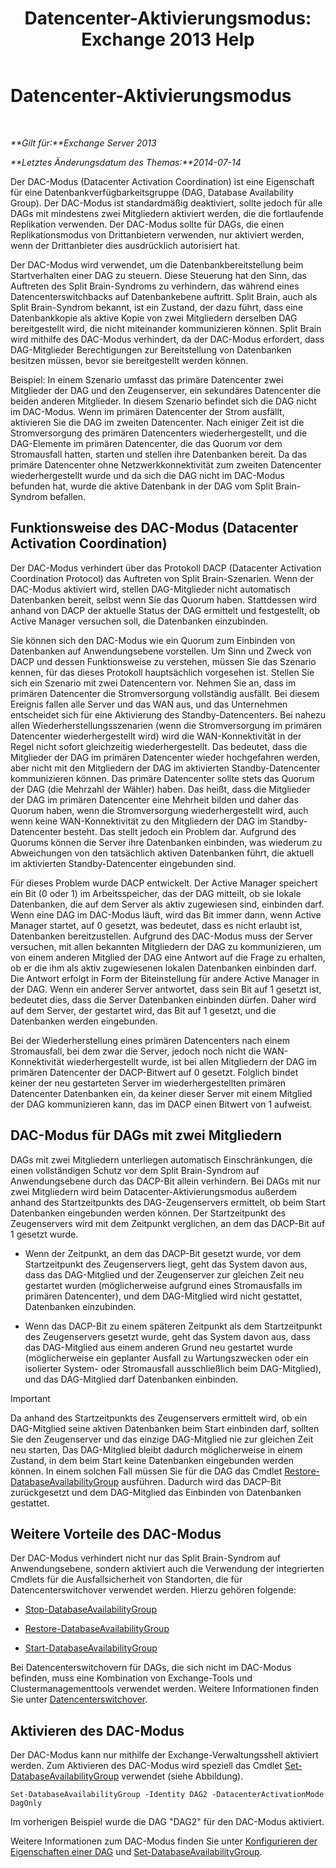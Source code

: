 ﻿---
title: 'Datencenter-Aktivierungsmodus: Exchange 2013 Help'
TOCTitle: Datencenter-Aktivierungsmodus
ms:assetid: 57e4bf22-eeae-42a5-beb3-d68d06489592
ms:mtpsurl: https://technet.microsoft.com/de-de/library/Dd979790(v=EXCHG.150)
ms:contentKeyID: 50475729
ms.date: 05/22/2018
mtps_version: v=EXCHG.150
ms.translationtype: MT
---

# Datencenter-Aktivierungsmodus

 

_**Gilt für:**Exchange Server 2013_

_**Letztes Änderungsdatum des Themas:**2014-07-14_

Der DAC-Modus (Datacenter Activation Coordination) ist eine Eigenschaft für eine Datenbankverfügbarkeitsgruppe (DAG, Database Availability Group). Der DAC-Modus ist standardmäßig deaktiviert, sollte jedoch für alle DAGs mit mindestens zwei Mitgliedern aktiviert werden, die die fortlaufende Replikation verwenden. Der DAC-Modus sollte für DAGs, die einen Replikationsmodus von Drittanbietern verwenden, nur aktiviert werden, wenn der Drittanbieter dies ausdrücklich autorisiert hat.

Der DAC-Modus wird verwendet, um die Datenbankbereitstellung beim Startverhalten einer DAG zu steuern. Diese Steuerung hat den Sinn, das Auftreten des Split Brain-Syndroms zu verhindern, das während eines Datencenterswitchbacks auf Datenbankebene auftritt. Split Brain, auch als Split Brain-Syndrom bekannt, ist ein Zustand, der dazu führt, dass eine Datenbankkopie als aktive Kopie von zwei Mitgliedern derselben DAG bereitgestellt wird, die nicht miteinander kommunizieren können. Split Brain wird mithilfe des DAC-Modus verhindert, da der DAC-Modus erfordert, dass DAG-Mitglieder Berechtigungen zur Bereitstellung von Datenbanken besitzen müssen, bevor sie bereitgestellt werden können.

Beispiel: In einem Szenario umfasst das primäre Datencenter zwei Mitglieder der DAG und den Zeugenserver, ein sekundäres Datencenter die beiden anderen Mitglieder. In diesem Szenario befindet sich die DAG nicht im DAC-Modus. Wenn im primären Datencenter der Strom ausfällt, aktivieren Sie die DAG im zweiten Datencenter. Nach einiger Zeit ist die Stromversorgung des primären Datencenters wiederhergestellt, und die DAG-Elemente im primären Datencenter, die das Quorum vor dem Stromausfall hatten, starten und stellen ihre Datenbanken bereit. Da das primäre Datencenter ohne Netzwerkkonnektivität zum zweiten Datencenter wiederhergestellt wurde und da sich die DAG nicht im DAC-Modus befunden hat, wurde die aktive Datenbank in der DAG vom Split Brain-Syndrom befallen.

## Funktionsweise des DAC-Modus (Datacenter Activation Coordination)

Der DAC-Modus verhindert über das Protokoll DACP (Datacenter Activation Coordination Protocol) das Auftreten von Split Brain-Szenarien. Wenn der DAC-Modus aktiviert wird, stellen DAG-Mitglieder nicht automatisch Datenbanken bereit, selbst wenn Sie das Quorum haben. Stattdessen wird anhand von DACP der aktuelle Status der DAG ermittelt und festgestellt, ob Active Manager versuchen soll, die Datenbanken einzubinden.

Sie können sich den DAC-Modus wie ein Quorum zum Einbinden von Datenbanken auf Anwendungsebene vorstellen. Um Sinn und Zweck von DACP und dessen Funktionsweise zu verstehen, müssen Sie das Szenario kennen, für das dieses Protokoll hauptsächlich vorgesehen ist. Stellen Sie sich ein Szenario mit zwei Datencentern vor. Nehmen Sie an, dass im primären Datencenter die Stromversorgung vollständig ausfällt. Bei diesem Ereignis fallen alle Server und das WAN aus, und das Unternehmen entscheidet sich für eine Aktivierung des Standby-Datencenters. Bei nahezu allen Wiederherstellungsszenarien (wenn die Stromversorgung im primären Datencenter wiederhergestellt wird) wird die WAN-Konnektivität in der Regel nicht sofort gleichzeitig wiederhergestellt. Das bedeutet, dass die Mitglieder der DAG im primären Datencenter wieder hochgefahren werden, aber nicht mit den Mitgliedern der DAG im aktivierten Standby-Datencenter kommunizieren können. Das primäre Datencenter sollte stets das Quorum der DAG (die Mehrzahl der Wähler) haben. Das heißt, dass die Mitglieder der DAG im primären Datencenter eine Mehrheit bilden und daher das Quorum haben, wenn die Stromversorgung wiederhergestellt wird, auch wenn keine WAN-Konnektivität zu den Mitgliedern der DAG im Standby-Datencenter besteht. Das stellt jedoch ein Problem dar. Aufgrund des Quorums können die Server ihre Datenbanken einbinden, was wiederum zu Abweichungen von den tatsächlich aktiven Datenbanken führt, die aktuell im aktivierten Standby-Datencenter eingebunden sind.

Für dieses Problem wurde DACP entwickelt. Der Active Manager speichert ein Bit (0 oder 1) im Arbeitsspeicher, das der DAG mitteilt, ob sie lokale Datenbanken, die auf dem Server als aktiv zugewiesen sind, einbinden darf. Wenn eine DAG im DAC-Modus läuft, wird das Bit immer dann, wenn Active Manager startet, auf 0 gesetzt, was bedeutet, dass es nicht erlaubt ist, Datenbanken bereitzustellen. Aufgrund des DAC-Modus muss der Server versuchen, mit allen bekannten Mitgliedern der DAG zu kommunizieren, um von einem anderen Mitglied der DAG eine Antwort auf die Frage zu erhalten, ob er die ihm als aktiv zugewiesenen lokalen Datenbanken einbinden darf. Die Antwort erfolgt in Form der Biteinstellung für andere Active Manager in der DAG. Wenn ein anderer Server antwortet, dass sein Bit auf 1 gesetzt ist, bedeutet dies, dass die Server Datenbanken einbinden dürfen. Daher wird auf dem Server, der gestartet wird, das Bit auf 1 gesetzt, und die Datenbanken werden eingebunden.

Bei der Wiederherstellung eines primären Datencenters nach einem Stromausfall, bei dem zwar die Server, jedoch noch nicht die WAN-Konnektivität wiederhergestellt wurde, ist bei allen Mitgliedern der DAG im primären Datencenter der DACP-Bitwert auf 0 gesetzt. Folglich bindet keiner der neu gestarteten Server im wiederhergestellten primären Datencenter Datenbanken ein, da keiner dieser Server mit einem Mitglied der DAG kommunizieren kann, das im DACP einen Bitwert von 1 aufweist.

## DAC-Modus für DAGs mit zwei Mitgliedern

DAGs mit zwei Mitgliedern unterliegen automatisch Einschränkungen, die einen vollständigen Schutz vor dem Split Brain-Syndrom auf Anwendungsebene durch das DACP-Bit allein verhindern. Bei DAGs mit nur zwei Mitgliedern wird beim Datacenter-Aktivierungsmodus außerdem anhand des Startzeitpunkts des DAG-Zeugenservers ermittelt, ob beim Start Datenbanken eingebunden werden können. Der Startzeitpunkt des Zeugenservers wird mit dem Zeitpunkt verglichen, an dem das DACP-Bit auf 1 gesetzt wurde.

  - Wenn der Zeitpunkt, an dem das DACP-Bit gesetzt wurde, vor dem Startzeitpunkt des Zeugenservers liegt, geht das System davon aus, dass das DAG-Mitglied und der Zeugenserver zur gleichen Zeit neu gestartet wurden (möglicherweise aufgrund eines Stromausfalls im primären Datencenter), und dem DAG-Mitglied wird nicht gestattet, Datenbanken einzubinden.

  - Wenn das DACP-Bit zu einem späteren Zeitpunkt als dem Startzeitpunkt des Zeugenservers gesetzt wurde, geht das System davon aus, dass das DAG-Mitglied aus einem anderen Grund neu gestartet wurde (möglicherweise ein geplanter Ausfall zu Wartungszwecken oder ein isolierter System- oder Stromausfall ausschließlich beim DAG-Mitglied), und das DAG-Mitglied darf Datenbanken einbinden.


> [!IMPORTANT]
> Da anhand des Startzeitpunkts des Zeugenservers ermittelt wird, ob ein DAG-Mitglied seine aktiven Datenbanken beim Start einbinden darf, sollten Sie den Zeugenserver und das einzige DAG-Mitglied nie zur gleichen Zeit neu starten, Das DAG-Mitglied bleibt dadurch möglicherweise in einem Zustand, in dem beim Start keine Datenbanken eingebunden werden können. In einem solchen Fall müssen Sie für die DAG das Cmdlet <A href="https://technet.microsoft.com/de-de/library/dd351169(v=exchg.150)">Restore-DatabaseAvailabilityGroup</A> ausführen. Dadurch wird das DACP-Bit zurückgesetzt und dem DAG-Mitglied das Einbinden von Datenbanken gestattet.



## Weitere Vorteile des DAC-Modus

Der DAC-Modus verhindert nicht nur das Split Brain-Syndrom auf Anwendungsebene, sondern aktiviert auch die Verwendung der integrierten Cmdlets für die Ausfallsicherheit von Standorten, die für Datencenterswitchover verwendet werden. Hierzu gehören folgende:

  - [Stop-DatabaseAvailabilityGroup](https://technet.microsoft.com/de-de/library/dd335133\(v=exchg.150\))

  - [Restore-DatabaseAvailabilityGroup](https://technet.microsoft.com/de-de/library/dd351169\(v=exchg.150\))

  - [Start-DatabaseAvailabilityGroup](https://technet.microsoft.com/de-de/library/dd335076\(v=exchg.150\))

Bei Datencenterswitchovern für DAGs, die sich nicht im DAC-Modus befinden, muss eine Kombination von Exchange-Tools und Clustermanagementtools verwendet werden. Weitere Informationen finden Sie unter [Datencenterswitchover](datacenter-switchovers-exchange-2013-help.md).

## Aktivieren des DAC-Modus

Der DAC-Modus kann nur mithilfe der Exchange-Verwaltungsshell aktiviert werden. Zum Aktivieren des DAC-Modus wird speziell das Cmdlet [Set-DatabaseAvailabilityGroup](https://technet.microsoft.com/de-de/library/dd297934\(v=exchg.150\)) verwendet (siehe Abbildung).

    Set-DatabaseAvailabilityGroup -Identity DAG2 -DatacenterActivationMode DagOnly

Im vorherigen Beispiel wurde die DAG "DAG2" für den DAC-Modus aktiviert.

Weitere Informationen zum DAC-Modus finden Sie unter [Konfigurieren der Eigenschaften einer DAG](configure-database-availability-group-properties-exchange-2013-help.md) und [Set-DatabaseAvailabilityGroup](https://technet.microsoft.com/de-de/library/dd297934\(v=exchg.150\)).

